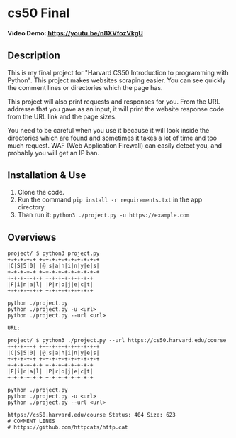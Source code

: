 
# cs50 Final
#### Video Demo: https://youtu.be/n8XVfozVkgU

## Description
This is my final project for "Harvard CS50 Introduction to programming with Python". This project makes websites scraping easier. You can see quickly the comment lines or directories which the page has.

This project will also print requests and responses for you. From the URL addresse that you gave as an input, it will print the website response code from the URL link and the page sizes.

You need to be careful when you use it because it will look inside the directories which are found and sometimes it takes a lot of time and too much request. WAF (Web Application Firewall) can easily detect you, and probably you will get an IP ban.

## Installation & Use
1. Clone the code.
1. Run the command `pip install -r requirements.txt` in the app directory.
2. Than run it: `python3 ./project.py -u https://example.com`

## Overviews
```
project/ $ python3 project.py
+-+-+-+-+ +-+-+-+-+-+-+-+-+-+
|C|S|5|0| |@|s|a|h|i|n|y|e|s|
+-+-+-+-+ +-+-+-+-+-+-+-+-+-+
+-+-+-+-+-+ +-+-+-+-+-+-+-+
|F|i|n|a|l| |P|r|o|j|e|c|t|
+-+-+-+-+-+ +-+-+-+-+-+-+-+

python ./project.py
python ./project.py -u <url>
python ./project.py --url <url>

URL:
```

```
project/ $ python3 ./project.py --url https://cs50.harvard.edu/course
+-+-+-+-+ +-+-+-+-+-+-+-+-+-+
|C|S|5|0| |@|s|a|h|i|n|y|e|s|
+-+-+-+-+ +-+-+-+-+-+-+-+-+-+
+-+-+-+-+-+ +-+-+-+-+-+-+-+
|F|i|n|a|l| |P|r|o|j|e|c|t|
+-+-+-+-+-+ +-+-+-+-+-+-+-+

python ./project.py
python ./project.py -u <url>
python ./project.py --url <url>

https://cs50.harvard.edu/course Status: 404 Size: 623
# COMMENT LINES
# https://github.com/httpcats/http.cat
```
